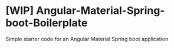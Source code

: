 # [WIP] Angular-Material-Spring-boot-Boilerplate
Simple starter code for an Angular Material Spring boot application
